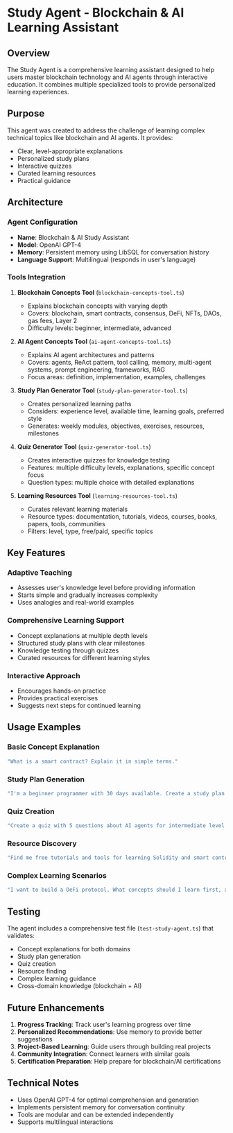 # Study Agent - Blockchain & AI Learning Assistant

## Overview

The Study Agent is a comprehensive learning assistant designed to help users master blockchain technology and AI agents through interactive education. It combines multiple specialized tools to provide personalized learning experiences.

## Purpose

This agent was created to address the challenge of learning complex technical topics like blockchain and AI agents. It provides:
- Clear, level-appropriate explanations
- Personalized study plans
- Interactive quizzes
- Curated learning resources
- Practical guidance

## Architecture

### Agent Configuration
- **Name**: Blockchain & AI Study Assistant
- **Model**: OpenAI GPT-4
- **Memory**: Persistent memory using LibSQL for conversation history
- **Language Support**: Multilingual (responds in user's language)

### Tools Integration

1. **Blockchain Concepts Tool** (`blockchain-concepts-tool.ts`)
   - Explains blockchain concepts with varying depth
   - Covers: blockchain, smart contracts, consensus, DeFi, NFTs, DAOs, gas fees, Layer 2
   - Difficulty levels: beginner, intermediate, advanced

2. **AI Agent Concepts Tool** (`ai-agent-concepts-tool.ts`)
   - Explains AI agent architectures and patterns
   - Covers: agents, ReAct pattern, tool calling, memory, multi-agent systems, prompt engineering, frameworks, RAG
   - Focus areas: definition, implementation, examples, challenges

3. **Study Plan Generator Tool** (`study-plan-generator-tool.ts`)
   - Creates personalized learning paths
   - Considers: experience level, available time, learning goals, preferred style
   - Generates: weekly modules, objectives, exercises, resources, milestones

4. **Quiz Generator Tool** (`quiz-generator-tool.ts`)
   - Creates interactive quizzes for knowledge testing
   - Features: multiple difficulty levels, explanations, specific concept focus
   - Question types: multiple choice with detailed explanations

5. **Learning Resources Tool** (`learning-resources-tool.ts`)
   - Curates relevant learning materials
   - Resource types: documentation, tutorials, videos, courses, books, papers, tools, communities
   - Filters: level, type, free/paid, specific topics

## Key Features

### Adaptive Teaching
- Assesses user's knowledge level before providing information
- Starts simple and gradually increases complexity
- Uses analogies and real-world examples

### Comprehensive Learning Support
- Concept explanations at multiple depth levels
- Structured study plans with clear milestones
- Knowledge testing through quizzes
- Curated resources for different learning styles

### Interactive Approach
- Encourages hands-on practice
- Provides practical exercises
- Suggests next steps for continued learning

## Usage Examples

### Basic Concept Explanation
```typescript
"What is a smart contract? Explain it in simple terms."
```

### Study Plan Generation
```typescript
"I'm a beginner programmer with 30 days available. Create a study plan for learning blockchain development."
```

### Quiz Creation
```typescript
"Create a quiz with 5 questions about AI agents for intermediate level learners."
```

### Resource Discovery
```typescript
"Find me free tutorials and tools for learning Solidity and smart contract development."
```

### Complex Learning Scenarios
```typescript
"I want to build a DeFi protocol. What concepts should I learn first, and in what order?"
```

## Testing

The agent includes a comprehensive test file (`test-study-agent.ts`) that validates:
- Concept explanations for both domains
- Study plan generation
- Quiz creation
- Resource finding
- Complex learning guidance
- Cross-domain knowledge (blockchain + AI)

## Future Enhancements

1. **Progress Tracking**: Track user's learning progress over time
2. **Personalized Recommendations**: Use memory to provide better suggestions
3. **Project-Based Learning**: Guide users through building real projects
4. **Community Integration**: Connect learners with similar goals
5. **Certification Preparation**: Help prepare for blockchain/AI certifications

## Technical Notes

- Uses OpenAI GPT-4 for optimal comprehension and generation
- Implements persistent memory for conversation continuity
- Tools are modular and can be extended independently
- Supports multilingual interactions

